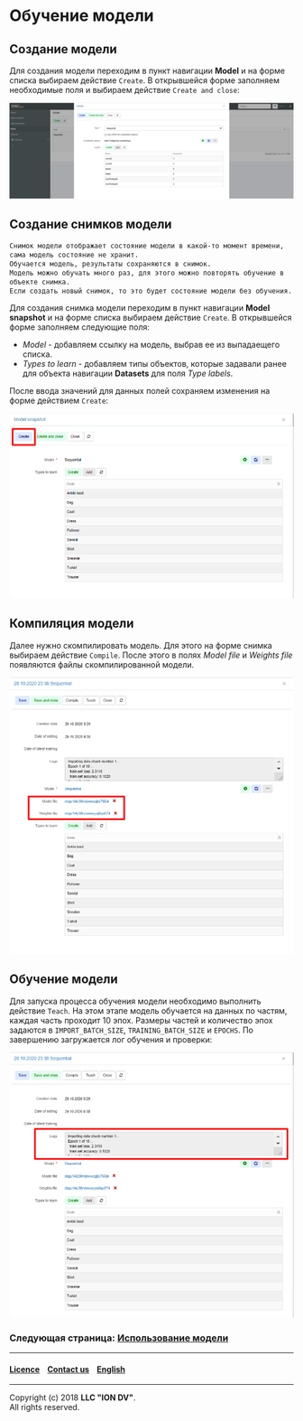 # Обучение модели

## Создание модели

Для создания модели переходим в пункт навигации **Model** и на форме списка выбираем действие `Create`. В открывшейся форме заполняем необходимые поля и выбираем действие `Create and close`:

![shema](/tutorial/images/form_model.png)

## Создание снимков модели

```
Снимок модели отображает состояние модели в какой-то момент времени, сама модель состояние не хранит. 
Обучается модель, результаты сохраняются в снимок. 
Модель можно обучать много раз, для этого можно повторять обучение в объекте снимка. 
Если создать новый снимок, то это будет состояние модели без обучения.
```

Для создания снимка модели переходим в пункт навигации **Model snapshot** и на форме списка выбираем действие `Create`. В открывшейся форме заполняем следующие поля:
* _Model_ - добавляем ссылку на модель, выбрав ее из выпадаещего списка.
* _Types to learn_ - добавляем типы объектов, которые задавали ранее для объекта навигации **Datasets** для поля _Type labels_.

После ввода значений для данных полей сохраняем изменения на форме действием `Create`:

![shema](/tutorial/images/save_modelSnapshot.png)

## Компиляция модели

Далее нужно скомпилировать модель. Для этого на форме снимка выбираем действие `Compile`. После этого в полях _Model file_ и _Weights file_ появляются файлы скомпилированной модели. 

![shema](/tutorial/images/compile_model.png)

## Обучение модели

Для запуска процесса обучения модели необходимо выполнить действие `Teach`. На этом этапе модель обучается на данных по частям, каждая часть проходит 10 эпох. Размеры частей и количество эпох задаются в `IMPORT_BATCH_SIZE`, `TRAINING_BATCH_SIZE` и `EPOCHS`. По завершению загружается лог обучения и проверки:

![shema](/tutorial/images/teach_model.png)

### Следующая страница: [Использование модели](/tutorial/ru/3_object_recognition.md)  

--------------------------------------------------------------------------  

 #### [Licence](/LICENSE) &ensp;  [Contact us](https://iondv.ru/index.html) &ensp;  [English](/tutorial/en/1_create_application.md)    &ensp;   <div><img src="https://mc.iondv.com/watch/local/docs/framework" style="position:absolute; left:-9999px;" height=1 width=1 alt="iondv metrics"></div>        
--------------------------------------------------------------------------  

Copyright (c) 2018 **LLC "ION DV"**.  
All rights reserved.   
